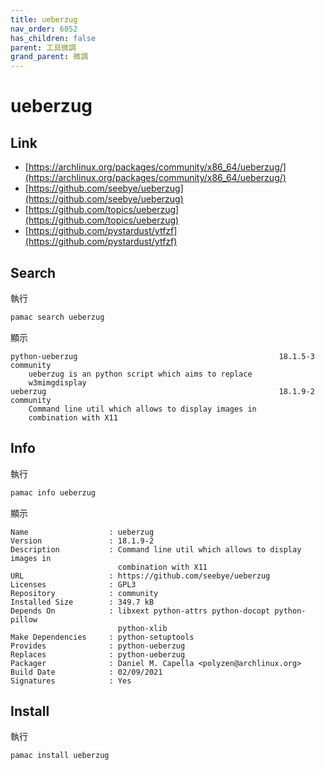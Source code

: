 ```yaml
---
title: ueberzug
nav_order: 6052
has_children: false
parent: 工具微調
grand_parent: 微調
---
```


# ueberzug

## Link

* [https://archlinux.org/packages/community/x86_64/ueberzug/](https://archlinux.org/packages/community/x86_64/ueberzug/)
* [https://github.com/seebye/ueberzug](https://github.com/seebye/ueberzug)
* [https://github.com/topics/ueberzug](https://github.com/topics/ueberzug)
* [https://github.com/pystardust/ytfzf](https://github.com/pystardust/ytfzf)


## Search

執行

``` sh
pamac search ueberzug
```

顯示

```
python-ueberzug                                             18.1.5-3  community
    ueberzug is an python script which aims to replace
    w3mimgdisplay
ueberzug                                                    18.1.9-2  community
    Command line util which allows to display images in
    combination with X11
```


## Info

執行

``` sh
pamac info ueberzug
```

顯示

```
Name                  : ueberzug
Version               : 18.1.9-2
Description           : Command line util which allows to display images in
                        combination with X11
URL                   : https://github.com/seebye/ueberzug
Licenses              : GPL3
Repository            : community
Installed Size        : 349.7 kB
Depends On            : libxext python-attrs python-docopt python-pillow
                        python-xlib
Make Dependencies     : python-setuptools
Provides              : python-ueberzug
Replaces              : python-ueberzug
Packager              : Daniel M. Capella <polyzen@archlinux.org>
Build Date            : 02/09/2021
Signatures            : Yes
```

## Install


執行

``` sh
pamac install ueberzug
```
